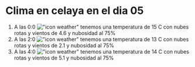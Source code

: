 # Clima en celaya en el dia 05

1. A las 0:0 !["icon weather"](http://openweathermap.org/img/w/04n.png) tenemos una temperatura de 15 C con nubes rotas y  vientos de 4.6 y nubosidad al 75%
1. A las 2:0 !["icon weather"](http://openweathermap.org/img/w/04n.png) tenemos una temperatura de 13 C con nubes rotas y  vientos de 2.1 y nubosidad al 75%
1. A las 4:0 !["icon weather"](http://openweathermap.org/img/w/04n.png) tenemos una temperatura de 14 C con nubes rotas y  vientos de 5.1 y nubosidad al 75%
